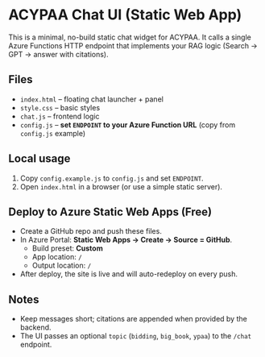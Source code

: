 # ACYPAA Chat UI (Static Web App)

This is a minimal, no-build static chat widget for ACYPAA. It calls a single Azure Functions HTTP endpoint that implements your RAG logic (Search → GPT → answer with citations).

## Files
- `index.html` – floating chat launcher + panel
- `style.css` – basic styles
- `chat.js` – frontend logic
- `config.js` – **set `ENDPOINT` to your Azure Function URL** (copy from `config.js` example)

## Local usage
1. Copy `config.example.js` to `config.js` and set `ENDPOINT`.
2. Open `index.html` in a browser (or use a simple static server).

## Deploy to Azure Static Web Apps (Free)
- Create a GitHub repo and push these files.
- In Azure Portal: **Static Web Apps → Create → Source = GitHub**.
  - Build preset: **Custom**
  - App location: `/`
  - Output location: `/`
- After deploy, the site is live and will auto-redeploy on every push.

## Notes
- Keep messages short; citations are appended when provided by the backend.
- The UI passes an optional `topic` (`bidding`, `big_book`, `ypaa`) to the `/chat` endpoint.
